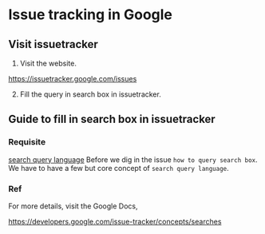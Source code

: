# Issue tracking in Google
## Visit issuetracker
1. Visit the website.

https://issuetracker.google.com/issues

2. Fill the query in search box in issuetracker.

## Guide to fill in search box in issuetracker
### Requisite 
[search query language](https://github.com/40843245/program_language/blob/main/term/search%20query%20language.md)
Before we dig in the issue `how to query search box`. We have to have a few but core concept of `search query language`.


### Ref
For more details, visit the Google Docs,

https://developers.google.com/issue-tracker/concepts/searches

